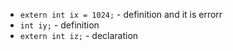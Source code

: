 + `extern int ix = 1024;` - definition and it is errorr
+ `int iy;` - definition
+ `extern int iz;` - declaration